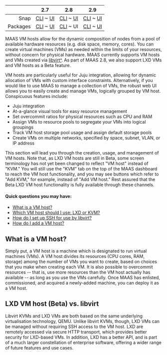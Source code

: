 <!-- deb-2-7-cli
||2.7|2.8|2.9|
|-----:|:-----:|:-----:|:-----:|
|Snap|[CLI](/t/vm-hosting-snap-2-7-cli/2742) ~ [UI](/t/vm-hosting-snap-2-7-ui/2743)|[CLI](/t/vm-hosting-snap-2-8-cli/2744) ~ [UI](/t/vm-hosting-snap-2-8-ui/2745)|[CLI](/t/vm-hosting-snap-2-9-cli/2746) ~ [UI](/t/vm-hosting-snap-2-9-ui/2747)|
|Packages|CLI ~ [UI](/t/vm-hosting-deb-2-7-ui/2749)|[CLI](/t/vm-hosting-deb-2-8-cli/2750) ~ [UI](/t/vm-hosting-deb-2-8-ui/2751)|[CLI](/t/vm-hosting-deb-2-9-cli/2752) ~ [UI](/t/vm-hosting-deb-2-9-ui/2753)|
 deb-2-7-cli -->

<!-- deb-2-7-ui
||2.7|2.8|2.9|
|-----:|:-----:|:-----:|:-----:|
|Snap|[CLI](/t/vm-hosting-snap-2-7-cli/2742) ~ [UI](/t/vm-hosting-snap-2-7-ui/2743)|[CLI](/t/vm-hosting-snap-2-8-cli/2744) ~ [UI](/t/vm-hosting-snap-2-8-ui/2745)|[CLI](/t/vm-hosting-snap-2-9-cli/2746) ~ [UI](/t/vm-hosting-snap-2-9-ui/2747)|
|Packages|[CLI](/t/vm-hosting-deb-2-7-cli/2748) ~ UI|[CLI](/t/vm-hosting-deb-2-8-cli/2750) ~ [UI](/t/vm-hosting-deb-2-8-ui/2751)|[CLI](/t/vm-hosting-deb-2-9-cli/2752) ~ [UI](/t/vm-hosting-deb-2-9-ui/2753)|
 deb-2-7-ui -->

<!-- deb-2-8-cli
||2.7|2.8|2.9|
|-----:|:-----:|:-----:|:-----:|
|Snap|[CLI](/t/vm-hosting-snap-2-7-cli/2742) ~ [UI](/t/vm-hosting-snap-2-7-ui/2743)|[CLI](/t/vm-hosting-snap-2-8-cli/2744) ~ [UI](/t/vm-hosting-snap-2-8-ui/2745)|[CLI](/t/vm-hosting-snap-2-9-cli/2746) ~ [UI](/t/vm-hosting-snap-2-9-ui/2747)|
|Packages|[CLI](/t/vm-hosting-deb-2-7-cli/2748) ~ [UI](/t/vm-hosting-deb-2-7-ui/2749)|CLI ~ [UI](/t/vm-hosting-deb-2-8-ui/2751)|[CLI](/t/vm-hosting-deb-2-9-cli/2752) ~ [UI](/t/vm-hosting-deb-2-9-ui/2753)|
 deb-2-8-cli -->

||2.7|2.8|2.9|
|-----:|:-----:|:-----:|:-----:|
|Snap|[CLI](/t/vm-hosting-snap-2-7-cli/2742) ~ [UI](/t/vm-hosting-snap-2-7-ui/2743)|[CLI](/t/vm-hosting-snap-2-8-cli/2744) ~ [UI](/t/vm-hosting-snap-2-8-ui/2745)|[CLI](/t/vm-hosting-snap-2-9-cli/2746) ~ [UI](/t/vm-hosting-snap-2-9-ui/2747)|
|Packages|[CLI](/t/vm-hosting-deb-2-7-cli/2748) ~ [UI](/t/vm-hosting-deb-2-7-ui/2749)|[CLI](/t/vm-hosting-deb-2-8-cli/2750) ~ UI|[CLI](/t/vm-hosting-deb-2-9-cli/2752) ~ [UI](/t/vm-hosting-deb-2-9-ui/2753)|

<!-- deb-2-9-cli
||2.7|2.8|2.9|
|-----:|:-----:|:-----:|:-----:|
|Snap|[CLI](/t/vm-hosting-snap-2-7-cli/2742) ~ [UI](/t/vm-hosting-snap-2-7-ui/2743)|[CLI](/t/vm-hosting-snap-2-8-cli/2744) ~ [UI](/t/vm-hosting-snap-2-8-ui/2745)|[CLI](/t/vm-hosting-snap-2-9-cli/2746) ~ [UI](/t/vm-hosting-snap-2-9-ui/2747)|
|Packages|[CLI](/t/vm-hosting-deb-2-7-cli/2748) ~ [UI](/t/vm-hosting-deb-2-7-ui/2749)|[CLI](/t/vm-hosting-deb-2-8-cli/2750) ~ [UI](/t/vm-hosting-deb-2-8-ui/2751)|CLI ~ [UI](/t/vm-hosting-deb-2-9-ui/2753)|
 deb-2-9-cli -->

<!-- deb-2-9-ui
||2.7|2.8|2.9|
|-----:|:-----:|:-----:|:-----:|
|Snap|[CLI](/t/vm-hosting-snap-2-7-cli/2742) ~ [UI](/t/vm-hosting-snap-2-7-ui/2743)|[CLI](/t/vm-hosting-snap-2-8-cli/2744) ~ [UI](/t/vm-hosting-snap-2-8-ui/2745)|[CLI](/t/vm-hosting-snap-2-9-cli/2746) ~ [UI](/t/vm-hosting-snap-2-9-ui/2747)|
|Packages|[CLI](/t/vm-hosting-deb-2-7-cli/2748) ~ [UI](/t/vm-hosting-deb-2-7-ui/2749)|[CLI](/t/vm-hosting-deb-2-8-cli/2750) ~ [UI](/t/vm-hosting-deb-2-8-ui/2751)|[CLI](/t/vm-hosting-deb-2-9-cli/2752) ~ UI|
 deb-2-9-ui -->

<!-- snap-2-7-cli
||2.7|2.8|2.9|
|-----:|:-----:|:-----:|:-----:|
|Snap|CLI ~ [UI](/t/vm-hosting-snap-2-7-ui/2743)|[CLI](/t/vm-hosting-snap-2-8-cli/2744) ~ [UI](/t/vm-hosting-snap-2-8-ui/2745)|[CLI](/t/vm-hosting-snap-2-9-cli/2746) ~ [UI](/t/vm-hosting-snap-2-9-ui/2747)|
|Packages|[CLI](/t/vm-hosting-deb-2-7-cli/2748) ~ [UI](/t/vm-hosting-deb-2-7-ui/2749)|[CLI](/t/vm-hosting-deb-2-8-cli/2750) ~ [UI](/t/vm-hosting-deb-2-8-ui/2751)|[CLI](/t/vm-hosting-deb-2-9-cli/2752) ~ [UI](/t/vm-hosting-deb-2-9-ui/2753)|
 snap-2-7-cli -->

<!-- snap-2-7-ui
||2.7|2.8|2.9|
|-----:|:-----:|:-----:|:-----:|
|Snap|[CLI](/t/vm-hosting-snap-2-7-cli/2742) ~ UI|[CLI](/t/vm-hosting-snap-2-8-cli/2744) ~ [UI](/t/vm-hosting-snap-2-8-ui/2745)|[CLI](/t/vm-hosting-snap-2-9-cli/2746) ~ [UI](/t/vm-hosting-snap-2-9-ui/2747)|
|Packages|[CLI](/t/vm-hosting-deb-2-7-cli/2748) ~ [UI](/t/vm-hosting-deb-2-7-ui/2749)|[CLI](/t/vm-hosting-deb-2-8-cli/2750) ~ [UI](/t/vm-hosting-deb-2-8-ui/2751)|[CLI](/t/vm-hosting-deb-2-9-cli/2752) ~ [UI](/t/vm-hosting-deb-2-9-ui/2753)|
 snap-2-7-ui -->

<!-- snap-2-8-cli
||2.7|2.8|2.9|
|-----:|:-----:|:-----:|:-----:|
|Snap|[CLI](/t/vm-hosting-snap-2-7-cli/2742) ~ [UI](/t/vm-hosting-snap-2-7-ui/2743)|CLI ~ [UI](/t/vm-hosting-snap-2-8-ui/2745)|[CLI](/t/vm-hosting-snap-2-9-cli/2746) ~ [UI](/t/vm-hosting-snap-2-9-ui/2747)|
|Packages|[CLI](/t/vm-hosting-deb-2-7-cli/2748) ~ [UI](/t/vm-hosting-deb-2-7-ui/2749)|[CLI](/t/vm-hosting-deb-2-8-cli/2750) ~ [UI](/t/vm-hosting-deb-2-8-ui/2751)|[CLI](/t/vm-hosting-deb-2-9-cli/2752) ~ [UI](/t/vm-hosting-deb-2-9-ui/2753)|
 snap-2-8-cli -->

<!-- snap-2-8-ui
||2.7|2.8|2.9|
|-----:|:-----:|:-----:|:-----:|
|Snap|[CLI](/t/vm-hosting-snap-2-7-cli/2742) ~ [UI](/t/vm-hosting-snap-2-7-ui/2743)|[CLI](/t/vm-hosting-snap-2-8-cli/2744) ~ UI|[CLI](/t/vm-hosting-snap-2-9-cli/2746) ~ [UI](/t/vm-hosting-snap-2-9-ui/2747)|
|Packages|[CLI](/t/vm-hosting-deb-2-7-cli/2748) ~ [UI](/t/vm-hosting-deb-2-7-ui/2749)|[CLI](/t/vm-hosting-deb-2-8-cli/2750) ~ [UI](/t/vm-hosting-deb-2-8-ui/2751)|[CLI](/t/vm-hosting-deb-2-9-cli/2752) ~ [UI](/t/vm-hosting-deb-2-9-ui/2753)|
 snap-2-8-ui -->

<!-- snap-2-9-cli
||2.7|2.8|2.9|
|-----:|:-----:|:-----:|:-----:|
|Snap|[CLI](/t/vm-hosting-snap-2-7-cli/2742) ~ [UI](/t/vm-hosting-snap-2-7-ui/2743)|[CLI](/t/vm-hosting-snap-2-8-cli/2744) ~ [UI](/t/vm-hosting-snap-2-8-ui/2745)|CLI ~ [UI](/t/vm-hosting-snap-2-9-ui/2747)|
|Packages|[CLI](/t/vm-hosting-deb-2-7-cli/2748) ~ [UI](/t/vm-hosting-deb-2-7-ui/2749)|[CLI](/t/vm-hosting-deb-2-8-cli/2750) ~ [UI](/t/vm-hosting-deb-2-8-ui/2751)|[CLI](/t/vm-hosting-deb-2-9-cli/2752) ~ [UI](/t/vm-hosting-deb-2-9-ui/2753)|
 snap-2-9-cli -->

<!-- snap-2-9-ui
||2.7|2.8|2.9|
|-----:|:-----:|:-----:|:-----:|
|Snap|[CLI](/t/vm-hosting-snap-2-7-cli/2742) ~ [UI](/t/vm-hosting-snap-2-7-ui/2743)|[CLI](/t/vm-hosting-snap-2-8-cli/2744) ~ [UI](/t/vm-hosting-snap-2-8-ui/2745)|[CLI](/t/vm-hosting-snap-2-9-cli/2746) ~ UI|
|Packages|[CLI](/t/vm-hosting-deb-2-7-cli/2748) ~ [UI](/t/vm-hosting-deb-2-7-ui/2749)|[CLI](/t/vm-hosting-deb-2-8-cli/2750) ~ [UI](/t/vm-hosting-deb-2-8-ui/2751)|[CLI](/t/vm-hosting-deb-2-9-cli/2752) ~ [UI](/t/vm-hosting-deb-2-9-ui/2753)|
 snap-2-9-ui -->

MAAS VM hosts allow for the dynamic composition of nodes from a pool of available hardware resources (e.g. disk space, memory, cores).  You can create virtual machines (VMs) as needed within the limits of your resources, without concern for physical hardware.  MAAS currently supports VM hosts and VMs created via [libvirt^](https://ubuntu.com/server/docs/virtualization-libvirt).  As part of MAAS 2.8, we also support LXD VMs and VM hosts as a Beta feature.

VM hosts are particularly useful for Juju integration, allowing for dynamic allocation of VMs with custom interface constraints. Alternatively, if you would like to use MAAS to manage a collection of VMs, the robust web UI allows you to easily create and manage VMs, logically grouped by VM host.  Conspicuous features include:

-   Juju integration
-   At-a-glance visual tools for easy resource management
-   Set overcommit ratios for physical resources such as CPU and RAM
-   Assign VMs to resource pools to segregate your VMs into logical groupings
-   Track VM host storage pool usage and assign default storage pools
-   Create VMs on multiple networks, specified by space, subnet, VLAN, or IP address

This section will lead you through the creation, usage, and management of VM hosts.  Note that, as LXD VM hosts are still in Beta, some screen terminology has not yet been changed to reflect "VM host" instead of "KVM."  You will still use the "KVM" tab on the top of the MAAS dashboard to reach the VM host functionality, and you may see buttons which refer to "Add KVM," for example, instead of "Add VM host."  Rest assured that the Beta LXD VM host functionality is fully available through these channels.

#### Quick questions you may have:

<!-- deb-2-7-cli
* [What is a VM host?](#heading--what-is-a-vm-host)
* [Which VM host should I use: LXD or KVM?](#heading--choosing-vm-host-type)
* [How do I set up SSH for use by libvirt?](/t/vm-host-networking/3216#heading--set-up-ssh)
* [How do I add a VM host?](/t/adding-a-vm-host/2292)
 deb-2-7-cli -->

<!-- deb-2-7-ui
* [What is a VM host?](#heading--what-is-a-vm-host)
* [Which VM host should I use: LXD or KVM?](#heading--choosing-vm-host-type)
* [How do I set up SSH for use by libvirt?](/t/vm-host-networking/3217#heading--set-up-ssh)
* [How do I add a VM host?](/t/adding-a-vm-host/2293)
 deb-2-7-ui -->

<!-- deb-2-8-cli
* [What is a VM host?](#heading--what-is-a-vm-host)
* [Which VM host should I use: LXD or KVM?](#heading--choosing-vm-host-type)
* [How do I set up SSH for use by libvirt?](/t/vm-host-networking/3218#heading--set-up-ssh)
* [How do I add a VM host?](/t/adding-a-vm-host/2294)
 deb-2-8-cli -->

* [What is a VM host?](#heading--what-is-a-vm-host)
* [Which VM host should I use: LXD or KVM?](#heading--choosing-vm-host-type)
* [How do I set up SSH for use by libvirt?](/t/vm-host-networking/3219#heading--set-up-ssh)
* [How do I add a VM host?](/t/adding-a-vm-host/2295)

<!-- deb-2-9-cli
* [What is a VM host?](#heading--what-is-a-vm-host)
* [Which VM host should I use: LXD or KVM?](#heading--choosing-vm-host-type)
* [How do I set up SSH for use by libvirt?](/t/vm-host-networking/3220#heading--set-up-ssh)
* [How do I add a VM host?](/t/adding-a-vm-host/2296)
 deb-2-9-cli -->

<!-- deb-2-9-ui
* [What is a VM host?](#heading--what-is-a-vm-host)
* [Which VM host should I use: LXD or KVM?](#heading--choosing-vm-host-type)
* [How do I set up SSH for use by libvirt?](/t/vm-host-networking/3221#heading--set-up-ssh)
* [How do I add a VM host?](/t/adding-a-vm-host/2297)
 deb-2-9-ui -->

<!-- snap-2-7-cli
* [What is a VM host?](#heading--what-is-a-vm-host)
* [Which VM host should I use: LXD or KVM?](#heading--choosing-vm-host-type)
* [How do I set up SSH for use by libvirt?](/t/vm-host-networking/3210#heading--set-up-ssh)
* [How do I add a VM host?](/t/adding-a-vm-host/2286)
 snap-2-7-cli -->

<!-- snap-2-7-ui
* [What is a VM host?](#heading--what-is-a-vm-host)
* [Which VM host should I use: LXD or KVM?](#heading--choosing-vm-host-type)
* [How do I set up SSH for use by libvirt?](/t/vm-host-networking/3211#heading--set-up-ssh)
* [How do I add a VM host?](/t/adding-a-vm-host/2287)
 snap-2-7-ui -->

<!-- snap-2-8-cli
* [What is a VM host?](#heading--what-is-a-vm-host)
* [Which VM host should I use: LXD or KVM?](#heading--choosing-vm-host-type)
* [How do I set up SSH for use by libvirt?](/t/vm-host-networking/3212#heading--set-up-ssh)
* [How do I add a VM host?](/t/adding-a-vm-host/2288)
 snap-2-8-cli -->

<!-- snap-2-8-ui
* [What is a VM host?](#heading--what-is-a-vm-host)
* [Which VM host should I use: LXD or KVM?](#heading--choosing-vm-host-type)
* [How do I set up SSH for use by libvirt?](/t/vm-host-networking/3213#heading--set-up-ssh)
* [How do I add a VM host?](/t/adding-a-vm-host/2289)
 snap-2-8-ui -->

<!-- snap-2-9-cli
* [What is a VM host?](#heading--what-is-a-vm-host)
* [Which VM host should I use: LXD or KVM?](#heading--choosing-vm-host-type)
* [Tell me about VMs and NUMA.](#heading--vnuma)
* [How do I set up SSH for use by libvirt?](/t/vm-host-networking/3214#heading--set-up-ssh)
* [How do I add a VM host?](/t/adding-a-vm-host/2290)
 snap-2-9-cli -->

<!-- snap-2-9-ui
* [What is a VM host?](#heading--what-is-a-vm-host)
* [Which VM host should I use: LXD or KVM?](#heading--choosing-vm-host-type)
* [Tell me about VMs and NUMA.](#heading--vnuma)
* [How do I set up SSH for use by libvirt?](/t/vm-host-networking/3215#heading--set-up-ssh)
* [How do I add a VM host?](/t/adding-a-vm-host/2291)
 snap-2-9-ui -->

<h2 id="heading--what-is-a-vm-host">What is a VM host?</h2>

Simply put, a VM host is a machine which is designated to run virtual machines (VMs).  A VM host divides its resources (CPU cores, RAM, storage) among the number of VMs you want to create, based on choices that you make when creating each VM.  It is also possible to overcommit resources -- that is, use more resources than the VM host actually has available -- as long as you use the VMs carefully. Once MAAS has enlisted, commissioned, and acquired a newly-added machine, you can deploy it as a VM host.

<h2 id="heading--choosing-vm-host-type">LXD VM host  (Beta) vs. libvirt</h2>

Libvirt KVMs and LXD VMs are both based on the same underlying virtualisation technology, QEMU.  Unlike libvirt KVMs, though, LXD VMs can be managed without requiring SSH access to the VM host. LXD are remotely accessed via secure HTTP transport, which provides better security for LXD-based VMs.  In addition, LXD has a better API, and is part of a much larger constellation of enterprise software, offering a wider range of future features and use cases.

<!-- snap-2-9-ui snap-2-9-cli deb-2-9-ui deb-2-9-cli

<h2 id="heading--vnuma">VMs and NUMA</h2>

MAAS provides extensive optimization tools for using NUMA with virtual machines.  MAAS allows you to see how many VMs are allocated to each NUMA node, along with the allocations of cores, storage, and memory.  You can quickly spot a VM running in multiple NUMA nodes by reviewing pinning and allocations.  You can also tell which VMs are currently running.

In addition, you can get a bird's-eye view of network configuration:

* You can see which VM NIC/bond is connected to which NUMA node.
* You can tell when a NIC is connected to a different NUMA node.
* You can tell if one of multiple NICs is not in the correct node.
* You can confirm the subnet and space connecting to a VM.
* You can confirm that a VM has the desired network properties, such as latency and throughput.
* You can identify NICs that support SR-IOV and tell how many VFs are available.

Finally, MAAS also shows hugepages information (if they are in use) and prevents overcommit when using them.  Hugepages essentially allow large pages of continuous memory associated with the core.  This obviously reduces the number of times a core has to access memory, but because the core must swap entire hugepages, optimizing usage of them can be complex. MAAS helps you create these optimizations by giving you a discrete view of hugepages associated with your VM, helping you decide whether you need to use them or not.
snap-2-9-ui snap-2-9-cli deb-2-9-ui deb-2-9-cli -->